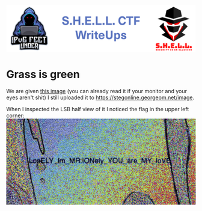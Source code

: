 ![S.H.E.L.L.CTF](../../banner.png)

# Grass is green

We are given [this image](grass_is_green.jpeg) (you can already read it if your monitor and your eyes aren't shit)
I still uploaded it to https://stegonline.georgeom.net/image.


When I inspected the LSB half view of it I noticed the flag in the upper left corner:
![LSB_HALF](LSB_HALF.png)
